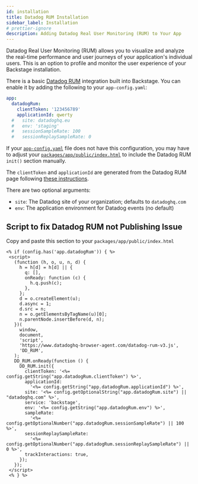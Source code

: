 ```yaml
---
id: installation
title: Datadog RUM Installation
sidebar_label: Installation
# prettier-ignore
description: Adding Datadog Real User Monitoring (RUM) to Your App
---
```


Datadog Real User Monitoring (RUM) allows you to visualize and analyze the
real-time performance and user journeys of your application's individual users.
This is an option to profile and monitor the user experience of your Backstage
installation.

There is a basic [Datadog RUM](https://docs.datadoghq.com/real_user_monitoring/)
integration built into Backstage. You can enable it by adding the following to
your `app-config.yaml`:

```yaml
app:
  datadogRum:
    clientToken: '123456789'
    applicationId: qwerty
  #   site: datadoghq.eu
  #   env: 'staging'
  #   sessionSampleRate: 100
  #   sessionReplaySampleRate: 0
```

If your [`app-config.yaml`](https://github.com/backstage/backstage/blob/e0506af8fc54074a160fb91c83d6cae8172d3bb3/app-config.yaml#L5) file does not have this configuration, you may have to adjust your [`packages/app/public/index.html`](https://github.com/backstage/backstage/blob/e0506af8fc54074a160fb91c83d6cae8172d3bb3/packages/app/public/index.html#L69) to include the Datadog RUM `init()` section manually.

The `clientToken` and `applicationId` are generated from the Datadog RUM page
following
[these instructions](https://docs.datadoghq.com/real_user_monitoring/browser/).

There are two optional arguments:

- `site`: The Datadog site of your organization; defaults to `datadoghq.com`
- `env`: The application environment for Datadog events (no default)

## Script to fix Datadog RUM not Publishing Issue

Copy and paste this section to your `packages/app/public/index.html`

```
<% if (config.has('app.datadogRum')) { %> 
 <script> 
   (function (h, o, u, n, d) { 
     h = h[d] = h[d] || { 
       q: [], 
       onReady: function (c) { 
         h.q.push(c); 
       }, 
     }; 
     d = o.createElement(u); 
     d.async = 1; 
     d.src = n; 
     n = o.getElementsByTagName(u)[0]; 
     n.parentNode.insertBefore(d, n); 
   })( 
     window, 
     document, 
     'script', 
     'https://www.datadoghq-browser-agent.com/datadog-rum-v3.js', 
     'DD_RUM', 
   ); 
   DD_RUM.onReady(function () { 
     DD_RUM.init({ 
       clientToken: '<%= config.getString("app.datadogRum.clientToken") %>', 
       applicationId: 
         '<%= config.getString("app.datadogRum.applicationId") %>', 
       site: '<%= config.getOptionalString("app.datadogRum.site") || "datadoghq.com" %>', 
       service: 'backstage', 
       env: '<%= config.getString("app.datadogRum.env") %>', 
       sampleRate: 
         '<%= config.getOptionalNumber("app.datadogRum.sessionSampleRate") || 100 %>', 
       sessionReplaySampleRate: 
         '<%= config.getOptionalNumber("app.datadogRum.sessionReplaySampleRate") || 0 %>', 
       trackInteractions: true, 
     }); 
   }); 
 </script> 
 <% } %> 
```
